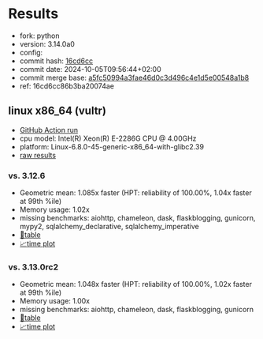 # Results

- fork: python
- version: 3.14.0a0
- config: 
- commit hash: [16cd6cc](https://github.com/python/cpython/commit/16cd6cc)
- commit date: 2024-10-05T09:56:44+02:00
- commit merge base: [a5fc50994a3fae46d0c3d496c4e1d5e00548a1b8](https://github.com/python/cpython/commit/a5fc50994a3fae46d0c3d496c4e1d5e00548a1b8)
- ref: 16cd6cc86b3ba20074ae

## linux x86_64 (vultr)

- [GitHub Action run](https://github.com/facebookexperimental/free-threading-benchmarking/actions/runs/11197338023)
- cpu model: Intel(R) Xeon(R) E-2286G CPU @ 4.00GHz
- platform: Linux-6.8.0-45-generic-x86_64-with-glibc2.39
- [raw results](bm-20241005-vultr-x86_64-python-16cd6cc86b3ba20074ae-3.14.0a0-16cd6cc.json)

### vs. 3.12.6

- Geometric mean: 1.085x faster (HPT: reliability of 100.00%, 1.04x faster at 99th %ile)
- Memory usage: 1.02x
- missing benchmarks: aiohttp, chameleon, dask, flaskblogging, gunicorn, mypy2, sqlalchemy_declarative, sqlalchemy_imperative
- [📄table](bm-20241005-vultr-x86_64-python-16cd6cc86b3ba20074ae-3.14.0a0-16cd6cc-vs-3.12.6.md)
- [📈time plot](bm-20241005-vultr-x86_64-python-16cd6cc86b3ba20074ae-3.14.0a0-16cd6cc-vs-3.12.6.svg)

### vs. 3.13.0rc2

- Geometric mean: 1.048x faster (HPT: reliability of 100.00%, 1.02x faster at 99th %ile)
- Memory usage: 1.00x
- missing benchmarks: aiohttp, chameleon, dask, flaskblogging, gunicorn
- [📄table](bm-20241005-vultr-x86_64-python-16cd6cc86b3ba20074ae-3.14.0a0-16cd6cc-vs-3.13.0rc2.md)
- [📈time plot](bm-20241005-vultr-x86_64-python-16cd6cc86b3ba20074ae-3.14.0a0-16cd6cc-vs-3.13.0rc2.svg)

